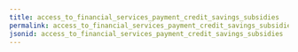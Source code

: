 ```yaml
---
title: access_to_financial_services_payment_credit_savings_subsidies
permalink: access_to_financial_services_payment_credit_savings_subsidies.html
jsonid: access_to_financial_services_payment_credit_savings_subsidies
---
```

